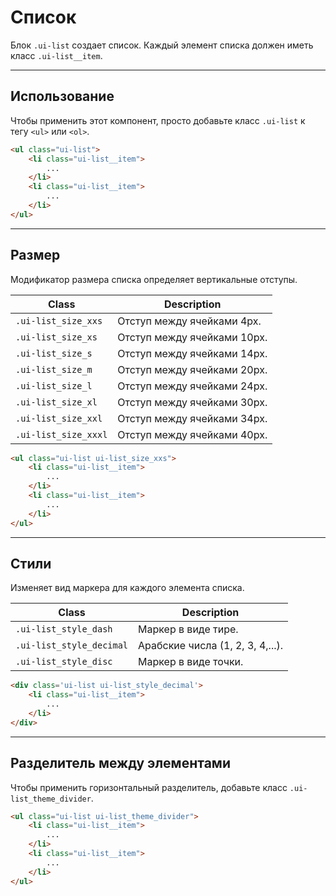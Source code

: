 <!--
core/elements/list|1
-->

# Список

Блок `.ui-list` создает список. Каждый элемент списка должен иметь класс `.ui-list__item`.

---

## Использование

Чтобы применить этот компонент, просто добавьте класс `.ui-list` к тегу `<ul>` или `<ol>`.


``` html
<ul class="ui-list">
    <li class="ui-list__item">
        ...
    </li>
    <li class="ui-list__item">
        ...
    </li>
</ul>
```

---

## Размер

Модификатор размера списка определяет вертикальные отступы.

|         Class         |         Description         |
|-----------------------|-----------------------------|
|  `.ui-list_size_xxs`  | Отступ между ячейками 4px.  |
|  `.ui-list_size_xs`   | Отступ между ячейками 10px. |
|  `.ui-list_size_s`    | Отступ между ячейками 14px. |
|  `.ui-list_size_m`    | Отступ между ячейками 20px. |
|  `.ui-list_size_l`    | Отступ между ячейками 24px. |
|  `.ui-list_size_xl`   | Отступ между ячейками 30px. |
|  `.ui-list_size_xxl`  | Отступ между ячейками 34px. |
|  `.ui-list_size_xxxl` | Отступ между ячейками 40px. |

``` html
<ul class="ui-list ui-list_size_xxs">
    <li class="ui-list__item">
        ...
    </li>
    <li class="ui-list__item">
        ...
    </li>
</ul>
```
---

## Стили

Изменяет вид маркера для каждого элемента списка.

|            Class          |            Description            |
|---------------------------|-----------------------------------|
|  `.ui-list_style_dash`    |  Маркер в виде тире.              |
|  `.ui-list_style_decimal` |  Арабские числа (1, 2, 3, 4,...). |
|  `.ui-list_style_disc`    |  Маркер в виде точки.             |

``` html
<div class='ui-list ui-list_style_decimal'>
    <li class="ui-list__item">
        ...
    </li>
</div>
```

---

## Разделитель между элементами

Чтобы применить горизонтальный разделитель, добавьте класс `.ui-list_theme_divider`.

``` html
<ul class="ui-list ui-list_theme_divider">
    <li class="ui-list__item">
        ...
    </li>
    <li class="ui-list__item">
        ...
    </li>
</ul>
```
